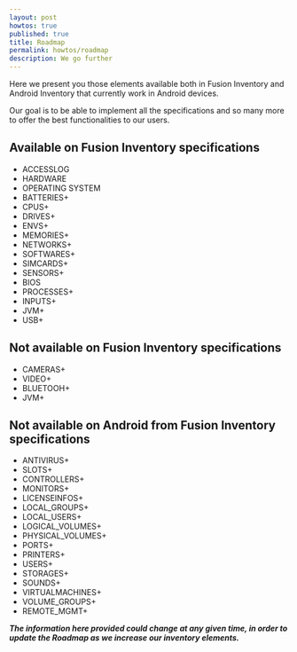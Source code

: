 ```yaml
---
layout: post
howtos: true
published: true
title: Roadmap
permalink: howtos/roadmap
description: We go further
---
```

Here we present you those elements available both in Fusion Inventory and Android Inventory that currently work in Android devices.

Our goal is to be able to implement all the specifications and so many more to offer the best functionalities to our users.


## Available on Fusion Inventory specifications

- ACCESSLOG
- HARDWARE
- OPERATING SYSTEM
- BATTERIES+
- CPUS+
- DRIVES+
- ENVS+
- MEMORIES+
- NETWORKS+
- SOFTWARES+
- SIMCARDS+
- SENSORS+
- BIOS
- PROCESSES+
- INPUTS+ 
- JVM+ 
- USB+

## Not available on Fusion Inventory specifications

- CAMERAS+
- VIDEO+
- BLUETOOH+
- JVM+

## Not available on Android from Fusion Inventory specifications

- ANTIVIRUS+
- SLOTS+
- CONTROLLERS+
- MONITORS+
- LICENSEINFOS+
- LOCAL_GROUPS+
- LOCAL_USERS+
- LOGICAL_VOLUMES+
- PHYSICAL_VOLUMES+
- PORTS+
- PRINTERS+
- USERS+
- STORAGES+
- SOUNDS+
- VIRTUALMACHINES+
- VOLUME_GROUPS+
- REMOTE_MGMT+



_**The information here provided could change at any given time, in order to update the Roadmap as we increase our inventory elements.**_

